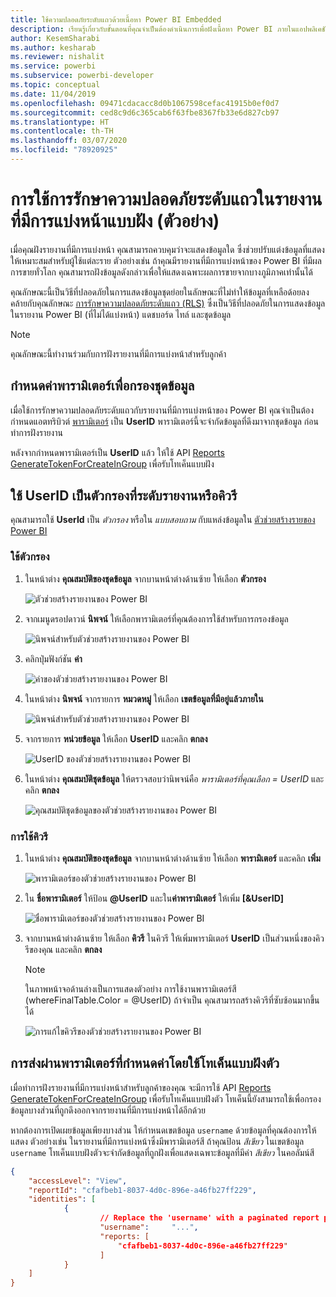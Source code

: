 ```yaml
---
title: ใช้ความปลอดภัยระดับแถวด้วยเนื้อหา Power BI Embedded
description: เรียนรู้เกี่ยวกับขั้นตอนที่คุณจำเป็นต้องดำเนินการเพื่อฝังเนื้อหา Power BI ภายในแอปพลิเคชันของคุณ
author: KesemSharabi
ms.author: kesharab
ms.reviewer: nishalit
ms.service: powerbi
ms.subservice: powerbi-developer
ms.topic: conceptual
ms.date: 11/04/2019
ms.openlocfilehash: 09471cdacacc8d0b1067598cefac41915b0ef0d7
ms.sourcegitcommit: ced8c9d6c365cab6f63fbe8367fb33e6d827cb97
ms.translationtype: HT
ms.contentlocale: th-TH
ms.lasthandoff: 03/07/2020
ms.locfileid: "78920925"
---
```

# <a name="implementing-row-level-security-in-embedded-paginated-reports-preview"></a>การใช้การรักษาความปลอดภัยระดับแถวในรายงานที่มีการแบ่งหน้าแบบฝัง (ตัวอย่าง)

เมื่อคุณฝังรายงานที่มีการแบ่งหน้า คุณสามารถควบคุมว่าจะแสดงข้อมูลใด ซึ่งช่วยปรับแต่งข้อมูลที่แสดงให้เหมาะสมสำหรับผู้ใช้แต่ละราย ตัวอย่างเช่น ถ้าคุณมีรายงานที่มีการแบ่งหน้าของ Power BI ที่มีผลการขายทั่วโลก คุณสามารถฝังข้อมูลดังกล่าวเพื่อให้แสดงเฉพาะผลการขายจากบางภูมิภาคเท่านั้นได้

คุณลักษณะนี้เป็นวิธีที่ปลอดภัยในการแสดงข้อมูลชุดย่อยในลักษณะที่ไม่ทำให้ข้อมูลที่เหลือด้อยลง คล้ายกับคุณลักษณะ [การรักษาความปลอดภัยระดับแถว (RLS)](embedded-row-level-security.md) ซึ่งเป็นวิธีที่ปลอดภัยในการแสดงข้อมูลในรายงาน Power BI (ที่ไม่ได้แบ่งหน้า) แดชบอร์ด ไทล์ และชุดข้อมูล  

> [!Note]
> คุณลักษณะนี้ทำงานร่วมกับการฝังรายงานที่มีการแบ่งหน้าสำหรับลูกค้า

## <a name="configuring-a-parameter-to-filter-the-dataset"></a>กำหนดค่าพารามิเตอร์เพื่อกรองชุดข้อมูล

เมื่อใช้การรักษาความปลอดภัยระดับแถวกับรายงานที่มีการแบ่งหน้าของ Power BI คุณจำเป็นต้องกำหนดแอตทริบิวต์ [พารามิเตอร์](../paginated-reports/report-builder-parameters.md) เป็น **UserID** พารามิเตอร์นี้จะจำกัดข้อมูลที่ดึงมาจากชุดข้อมูล ก่อนทำการฝังรายงาน

หลังจากกำหนดพารามิเตอร์เป็น **UserID** แล้ว ให้ใช้ API [Reports GenerateTokenForCreateInGroup](https://docs.microsoft.com/rest/api/power-bi/embedtoken/reports_generatetokenforcreateingroup) เพื่อรับโทเค็นแบบฝัง

## <a name="use-userid-as-a-filter-at-report-or-query-level"></a>ใช้ UserID เป็นตัวกรองที่ระดับรายงานหรือคิวรี

คุณสามารถใช้ **UserId** เป็น *ตัวกรอง* หรือใน *แบบสอบถาม* กับแหล่งข้อมูลใน [ตัวช่วยสร้างรายของ Power BI](../paginated-reports/report-builder-power-bi.md)

### <a name="using-the-filter"></a>ใช้ตัวกรอง

1. ในหน้าต่าง **คุณสมบัติของชุดข้อมูล** จากบานหน้าต่างด้านซ้าย ให้เลือก **ตัวกรอง**

    ![ตัวช่วยสร้างรายงานของ Power BI](media/embedded-paginated-reports-secure-data/filter.png)

2. จากเมนูดรอปดาวน์ **นิพจน์** ให้เลือกพารามิเตอร์ที่คุณต้องการใช้สำหรับการกรองข้อมูล

     ![นิพจน์สำหรับตัวช่วยสร้างรายงานของ Power BI](media/embedded-paginated-reports-secure-data/expression.png)

3. คลิกปุ่มฟังก์ชัน **ค่า** 

    ![ค่าของตัวช่วยสร้างรายงานของ Power BI](media/embedded-paginated-reports-secure-data/function.png)

4. ในหน้าต่าง **นิพจน์** จากรายการ **หมวดหมู่** ให้เลือก **เขตข้อมูลที่มีอยู่แล้วภายใน**

    ![นิพจน์สำหรับตัวช่วยสร้างรายงานของ Power BI](media/embedded-paginated-reports-secure-data/built-in-fields.png)

5. จากรายการ **หน่วยข้อมูล** ให้เลือก **UserID** และคลิก **ตกลง**

    ![UserID ของตัวช่วยสร้างรายงานของ Power BI](media/embedded-paginated-reports-secure-data/userid.png)

6. ในหน้าต่าง **คุณสมบัติชุดข้อมูล** ให้ตรวจสอบว่านิพจน์คือ *พารามิเตอร์ที่คุณเลือก = UserID* และคลิก **ตกลง**

    ![คุณสมบัติชุดข้อมูลของตัวช่วยสร้างรายงานของ Power BI](media/embedded-paginated-reports-secure-data/verify.png)

### <a name="using-a-query"></a>การใช้คิวรี

1. ในหน้าต่าง **คุณสมบัติของชุดข้อมูล** จากบานหน้าต่างด้านซ้าย ให้เลือก **พารามิเตอร์** และคลิก **เพิ่ม**

    ![พารามิเตอร์ของตัวช่วยสร้างรายงานของ Power BI](media/embedded-paginated-reports-secure-data/parameters.png)

2. ใน **ชื่อพารามิเตอร์** ให้ป้อน **\@UserID** และใน**ค่าพารามิเตอร์** ให้เพิ่ม **[&UserID]**

    ![ชื่อพารามิเตอร์ของตัวช่วยสร้างรายงานของ Power BI](media/embedded-paginated-reports-secure-data/parameter-name.png) 

3. จากบานหน้าต่างด้านซ้าย ให้เลือก **คิวรี** ในคิวรี ให้เพิ่มพารามิเตอร์ **UserID** เป็นส่วนหนึ่งของคิวรีของคุณ และคลิก **ตกลง**
    > [!NOTE]
    > ในภาพหน้าจอด้านล่างเป็นการแสดงตัวอย่าง การใช้งานพารามิเตอร์สี (whereFinalTable.Color = @UserID) ถ้าจำเป็น คุณสามารถสร้างคิวรีที่ซับซ้อนมากขึ้นได้

    ![การแก้ไขคิวรีของตัวช่วยสร้างรายงานของ Power BI](media/embedded-paginated-reports-secure-data/query-edit.png)

## <a name="passing-the-configured-parameter-using-the-embed-token"></a>การส่งผ่านพารามิเตอร์ที่กำหนดค่าโดยใช้โทเค็นแบบฝังตัว

เมื่อทำการฝังรายงานที่มีการแบ่งหน้าสำหรับลูกค้าของคุณ จะมีการใช้ API [Reports GenerateTokenForCreateInGroup](https://docs.microsoft.com/rest/api/power-bi/embedtoken/reports_generatetokenforcreateingroup) เพื่อรับโทเค็นแบบฝังตัว โทเค็นนี้ยังสามารถใช้เพื่อกรองข้อมูลบางส่วนที่ถูกดึงออกจากรายงานที่มีการแบ่งหน้าได้อีกด้วย

หากต้องการเปิดเผยข้อมูลเพียงบางส่วน ให้กำหนดเขตข้อมูล `username` ด้วยข้อมูลที่คุณต้องการให้แสดง ตัวอย่างเช่น ในรายงานที่มีการแบ่งหน้าซึ่งมีพารามิเตอร์สี ถ้าคุณป้อน *สีเขียว* ในเขตข้อมูล `username` โทเค็นแบบฝังตัวจะจำกัดข้อมูลที่ถูกฝังเพื่อแสดงเฉพาะข้อมูลที่มีค่า *สีเขียว* ในคอลัมน์สี

```JSON
{
    "accessLevel": "View",
    "reportId": "cfafbeb1-8037-4d0c-896e-a46fb27ff229",
    "identities": [
            {
                    // Replace the 'username' with a paginated report parameter
                    "username":     "...",
                    "reports: [
                        "cfafbeb1-8037-4d0c-896e-a46fb27ff229"
                    ]
            }
    ]
}
```
